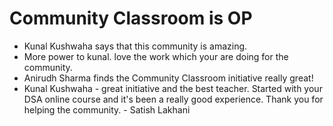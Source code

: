 # Community Classroom is OP

- Kunal Kushwaha says that this community is amazing.
- More power to kunal. love the work which your are doing for the community.
- Anirudh Sharma finds the Community Classroom initiative really great!
- Kunal Kushwaha - great initiative and the best teacher. Started with your DSA online course and it's been a really good experience. Thank you for helping the community. - Satish Lakhani
